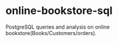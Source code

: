 # online-bookstore-sql
PostgreSQL queries and analysis on online bookstore(Books/Customers/orders).
